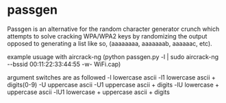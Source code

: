 # passgen
Passgen is an alternative for the random character generator crunch which attempts to solve cracking WPA/WPA2 keys by randomizing the output opposed to generating a list like so, (aaaaaaaa, aaaaaaab, aaaaaac, etc).


example usuage with aircrack-ng (python passgen.py -l | sudo aircrack-ng --bssid 00:11:22:33:44:55 -w- WiFi.cap)

argument switches are as followed
-l lowercase ascii
-l1 lowercase ascii + digits(0-9)
-U uppercase ascii
-U1 uppercase ascii + digits
-lU lowercase + uppercase ascii
-lU1 lowercase + uppercase ascii + digits
